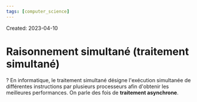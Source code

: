 ```yaml
---
tags: [computer_science] 
---
```

Created: 2023-04-10

# Raisonnement simultané (traitement simultané)
?
En informatique, le traitement simultané désigne l'exécution simultanée de différentes instructions par plusieurs processeurs afin d'obtenir les meilleures performances. On parle des fois de **traitement asynchrone**.
<!--SR:!2023-04-12,1,230-->